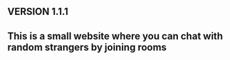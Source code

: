 ## VERSION 1.1.1

## This is a small website where you can chat with random strangers by joining rooms

